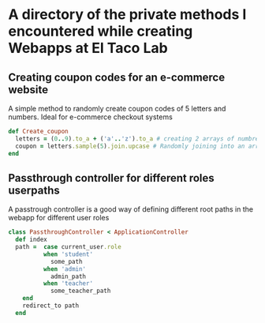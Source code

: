 <h1>A directory of the private methods I encountered while creating Webapps at El Taco Lab</h1>

<h2>Creating coupon codes for an e-commerce website</h2>
<p>A simple method to randomly create coupon codes of 5 letters and numbers. Ideal for e-commerce checkout systems</p>

```ruby
def Create_coupon
  letters = (0..9).to_a + ('a'..'z').to_a # creating 2 arrays of numbres and letters
  coupon = letters.sample(5).join.upcase # Randomly joining into an array
end
```
<h2>Passthrough controller for different roles userpaths</h2>

<p>A passtrough controller is a good way of defining different root paths in the webapp for different user roles</p>

```ruby
class PassthroughController < ApplicationController
  def index
  path =  case current_user.role
          when 'student'
            some_path
          when 'admin'
            admin_path
          when 'teacher'
            some_teacher_path
    end
    redirect_to path
  end
```
